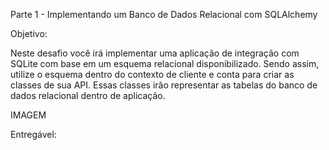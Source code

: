 Parte 1 - Implementando um Banco de Dados Relacional com SQLAlchemy

Objetivo:

Neste desafio você irá implementar uma aplicação de integração com SQLite com base em um esquema relacional disponibilizado.
Sendo assim, utilize o esquema dentro do contexto de cliente e conta para criar as classes de sua API. Essas classes
irão representar as tabelas do banco de dados relacional dentro de aplicação.

IMAGEM

Entregável:

